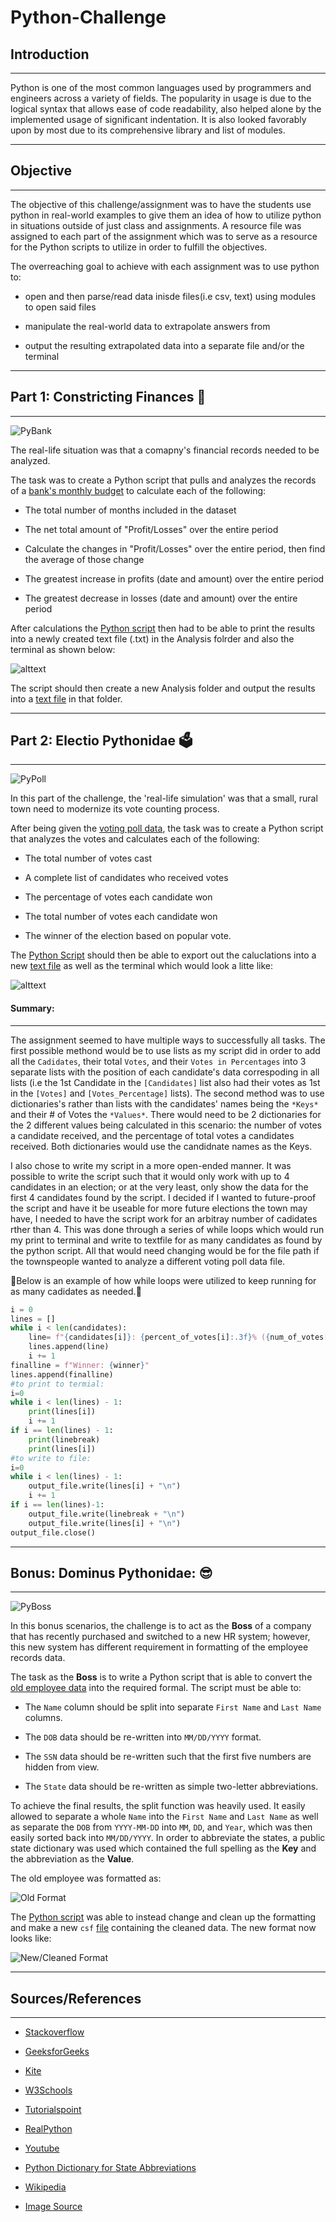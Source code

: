 # Python-Challenge

## Introduction
___
    
Python is one of the most common languages used by programmers and engineers across a variety of fields. The popularity in usage is due to the logical syntax that allows ease of code readability, also helped alone by the implemented usage of significant indentation. It is also looked favorably upon by most due to its comprehensive library and list of modules.

___
## Objective
___

The objective of this challenge/assignment was to have the students use python in real-world examples to give them an idea of how to utilize python in situations outside of just class and assignments. A resource file was assigned to each part of the assignment which was to serve as a resource for the Python scripts to utilize in order to fulfill the objectives.
    
The overreaching goal to achieve with each assignment was to use python to:
* open and then parse/read data inisde files(i.e csv, text) using modules to open said files        
* manipulate the real-world data to extrapolate answers from

* output the resulting extrapolated data into a separate file and/or the terminal
___
## Part 1: Constricting Finances 🐍
___
![PyBank](Images/pexels-burak-k-187041.jpg "PyBank")

The real-life situation was that a comapny's financial records needed to be analyzed.

The task was to create a Python script that pulls and analyzes the records of a [bank's monthly budget](/blob/main/Py-Bank/Resources/budget_data.csv "Budget Data") to calculate each of the following:

* The total number of months included in the dataset

* The net total amount of "Profit/Losses" over the entire period

* Calculate the changes in "Profit/Losses" over the entire period, then find the average of those change

* The greatest increase in profits (date and amount) over the entire period

* The greatest decrease in losses (date and amount) over the entire period
    
After calculations the [Python script](/blob/main/Py-Bank/main.py "PyBank Script") then had to be able to print the results into a newly created text file (.txt) in the Analysis folrder and also the terminal as shown below:

![alttext](Images/py-bank-output.jpg "Terminal output")

The script should then create a new Analysis folder and output the results into a [text file](blob/main/Py-Bank/Analysis/Financial_Analysis.txt "PyBank Output") in that folder.

___
## Part 2: Electio Pythonidae 🗳️
___
![PyPoll](Images/pexels-element-digital-1550337.jpg "PyPoll")

In this part of the challenge, the 'real-life simulation' was that a small, rural town need to modernize its vote counting process.

After being given the [voting poll data](/blob/main/Py-Poll/Resources/election_data.csv "Election Data"), the task was to create a Python script that analyzes the votes and calculates each of the following:

* The total number of votes cast

* A complete list of candidates who received votes

* The percentage of votes each candidate won

* The total number of votes each candidate won

* The winner of the election based on popular vote.

The [Python Script](/blob/main/Py-Poll/main.py "PyPoll Script") should then be able to export out the caluclations into a new [text file](/blob/main/Py-Poll/Analysis/Election_Results.txt "PyPoll Ouput") as well as the terminal which would look a litte like:

![alttext](Images/py-poll-output.jpg "Terminal output")

#### Summary:
___
The assignment seemed to have multiple ways to successfully all tasks. The first possible methond would be to use lists as my script did in order to add all the `Cadidates`, their total `Votes`, and their `Votes in Percentages` into 3 separate lists with the position of each candidate's data correspoding in all lists (i.e the 1st Candidate in the `[Candidates]` list also had their votes as 1st in the `[Votes]` and `[Votes_Percentage]` lists). The second method was to use dictionaries's rather than lists with the candidates' names being the `*Keys*` and their # of Votes the `*Values*`. There would need to be 2 dictionaries for the 2 different values being calculated in this scenario: the number of votes a candidate received, and the percentage of total votes a candidates received. Both dictionaries would use the candidnate names as the Keys.

I also chose to write my script in a more open-ended manner. It was possible to write the script such that it would only work with up to 4 candidates in an election; or at the very least, only show the data for the first 4 candidates found by the script. I decided if I wanted to future-proof the script and have it be useable for more future elections the town may have, I needed to have the script work for an arbitray number of cadidates rther than 4. This was done through a series of while loops which would run my print to terminal and write to textfile for as many candidates as found by the python script. All that would need changing would be for the file path if the townspeople wanted to analyze a different voting poll data file. 

🔻Below is an example of how while loops were utilized to keep running for as many cadidates as needed.🔻

```python
i = 0
lines = []
while i < len(candidates):
    line= f"{candidates[i]}: {percent_of_votes[i]:.3f}% ({num_of_votes[i]} votes)"
    lines.append(line)
    i += 1
finalline = f"Winner: {winner}"
lines.append(finalline)
#to print to termial:
i=0
while i < len(lines) - 1:
    print(lines[i])
    i += 1
if i == len(lines) - 1:
    print(linebreak)
    print(lines[i])
#to write to file:
i=0
while i < len(lines) - 1:
    output_file.write(lines[i] + "\n")
    i += 1
if i == len(lines)-1:
    output_file.write(linebreak + "\n")
    output_file.write(lines[i] + "\n")
output_file.close()
```
___
## Bonus: Dominus Pythonidae: 😎
___
![PyBoss](Images/pexels-the-lazy-artist-gallery-999267.jpg "PyBoss")

In this bonus scenarios, the challenge is to act as the **Boss** of a company that has recently purchased and switched to a new HR system; however, this new system has different requirement in formatting of the employee records data.

The task as the **Boss** is to write a Python script that is able to convert the [old employee data](/blob/main/Py-Boss/Resources/employee_data.csv "Old Employee Format") into the required formal. The script must be able to:

* The `Name` column should be split into separate `First Name` and `Last Name` columns.

* The `DOB` data should be re-written into `MM/DD/YYYY` format.

* The `SSN` data should be re-written such that the first five numbers are hidden from view.

* The `State` data should be re-written as simple two-letter abbreviations.

To achieve the final results, the split function was heavily used. It easily allowed to separate a whole `Name` into the `First Name` and `Last Name` as well as separate the `DOB` from `YYYY-MM-DD` into `MM`, `DD`, and `Year`, which was then easily sorted back into `MM/DD/YYYY`.
In order to abbreviate the states, a public state dictionary was used which contained the
full spelling as the **Key** and the abbreviation as the **Value**.

The old employee was formatted as:

![Old Format](Images/py-boss-old-output.JPG "Old FOrmat")

The [Python script](/blob/main/Py-Boss/main.py "PyBoss Script") was able to instead change and clean up the formatting and make a new `csf` [file](/blob/main/Py-Boss/Analysis/cleaned_employee_data.csv "New Employee Format") containing the cleaned data. 
The new format now looks like:

![New/Cleaned Format](Images/py-boss-new-output.JPG "New Format")


___
## Sources/References
___

* [Stackoverflow](https://stackoverflow.com/questions/tagged/python)

* [GeeksforGeeks](https://www.geeksforgeeks.org/)

* [Kite](https://www.kite.com/)

* [W3Schools](https://www.w3schools.com/python/default.asp)

* [Tutorialspoint](https://www.tutorialspoint.com/python/)

* [RealPython](https://realpython.com/)

* [Youtube](https://www.youtube.com/watch?v=0C2405R-uGk&t=1s)

* [Python Dictionary for State Abbreviations](https://gist.github.com/rogerallen/1583593 )

* [Wikipedia](https://en.wikipedia.org/wiki/Python_(programming_language))

* [Image Source](https://Pexels.com)